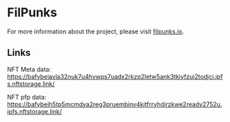 # FilPunks

For more information about the project, please visit [filpunks.io](https://www.filpunks.io/).

## Links

NFT Meta data: https://bafybeiavla32nuk7u4hywps7uadx2rkzp2letw5ank3tkiyfzui2todjci.ipfs.nftstorage.link/

NFT pfp data: https://bafybeih5tp5mcmdya2reg3pruembinv4kjtfrryhdirzkwe2ready2752u.ipfs.nftstorage.link/
